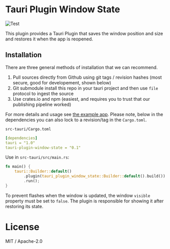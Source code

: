 # Tauri Plugin Window State
![Test](https://github.com/tauri-apps/tauri-plugin-window-state/workflows/Test/badge.svg)

This plugin provides a Tauri Plugin that saves the window position and size and restores it when the app is reopened.

## Installation
There are three general methods of installation that we can recommend.
1. Pull sources directly from Github using git tags / revision hashes (most secure, good for developement, shown below)
2. Git submodule install this repo in your tauri project and then use `file` protocol to ingest the source
3. Use crates.io and npm (easiest, and requires you to trust that our publishing pipeline worked)

For more details and usage see [the example app](examples/tauri-app/src-tauri/src/main.rs).
Please note, below in the dependencies you can also lock to a revision/tag in the `Cargo.toml`.

`src-tauri/Cargo.toml`
```yaml
[dependencies]
tauri = "1.0"
tauri-plugin-window-state = "0.1"
```

Use in `src-tauri/src/main.rs`:
```rust
fn main() {
    tauri::Builder::default()
        .plugin(tauri_plugin_window_state::Builder::default().build())
        .run();
}
```

To prevent flashes when the window is updated, the window `visible` property must be set to `false`.
The plugin is responsible for showing it after restoring its state.

# License
MIT / Apache-2.0
